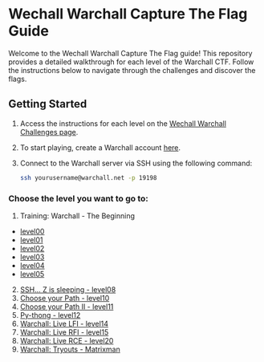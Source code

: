 # Wechall Warchall Capture The Flag Guide

Welcome to the Wechall Warchall Capture The Flag guide! This repository provides a detailed walkthrough for each level of the Warchall CTF. Follow the instructions below to navigate through the challenges and discover the flags.

## Getting Started

1. Access the instructions for each level on the [Wechall Warchall Challenges page](https://www.wechall.net/challs/Warchall/by/chall_score/ASC/page-1).

2. To start playing, create a Warchall account [here](https://www.wechall.net/challenge/warchall/begins/index.php).

3. Connect to the Warchall server via SSH using the following command:

      ```bash
   ssh yourusername@warchall.net -p 19198
   ```
### Choose the level you want to go to:
1. Training: Warchall - The Beginning
- [level00](https://github.com/TiavinaNath/WeChall-Warchall-STD23055-/blob/main/level00.md)
- [level01](https://github.com/TiavinaNath/WeChall-Warchall-STD23055-/blob/main/level01.md)
- [level02](https://github.com/TiavinaNath/WeChall-Warchall-STD23055-/blob/main/level02.md)
- [level03](https://github.com/TiavinaNath/WeChall-Warchall-STD23055-/blob/main/level03.md)
- [level04](https://github.com/TiavinaNath/WeChall-Warchall-STD23055-/blob/main/level04.md)
- [level05](https://github.com/TiavinaNath/WeChall-Warchall-STD23055-/blob/main/level05.md)

2. [SSH... Z is sleeping - level08](https://github.com/TiavinaNath/WeChall-Warchall-STD23055-/blob/main/SSH...%20Z%20is%20sleeping%20-%20level08.md)
3. [Choose your Path - level10](https://github.com/TiavinaNath/WeChall-Warchall-STD23055-/blob/main/Choose%20your%20Path%20-%20level10.md)
4. [Choose your Path II - level11](https://github.com/TiavinaNath/WeChall-Warchall-STD23055-/blob/main/Choose%20Your%20Path%20II-level11.md)
5. [Py-thong - level12](https://github.com/TiavinaNath/WeChall-Warchall-STD23055-/blob/main/Py-thong%20-%20level12.md)
6. [Warchall: Live LFI - level14](https://github.com/TiavinaNath/WeChall-Warchall-STD23055-/blob/main/Warchall%3A%20Live%20LFI%20-%20level14.md)
7. [Warchall: Live RFI - level15](https://github.com/TiavinaNath/WeChall-Warchall-STD23055-/blob/main/Warchall%3A%20Live%20RFI%20-%20level15.md)
8. [Warchall: Live RCE - level20](https://github.com/TiavinaNath/WeChall-Warchall-STD23055-/blob/main/Warchall%3A%20Live%20RCE%20-%20level20.md)
9. [Warchall: Tryouts - Matrixman](https://github.com/TiavinaNath/WeChall-Warchall-STD23055-/blob/main/Warchall%3A%20Tryouts%20-%20Matrixman)
      
  
  
